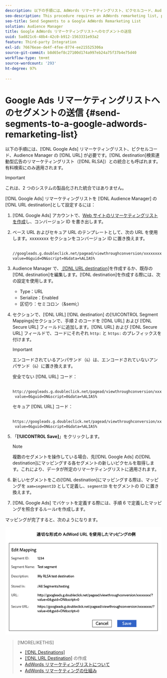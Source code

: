 ```yaml
---
description: 以下の手順には、AdWords リマーケティングリスト、ピクセルコード、Audience Manager の URL 宛先が必要です。検索広告向けリマーケティングリスト（RLSA）統合とも呼ばれます。有料検索にのみ適用されます。
seo-description: This procedure requires an AdWords remarketing list, pixel code, and an Audience Manager URL destination. It is also known as a remarketing list for search ads (RLSA) integration. Applies to paid search only.
seo-title: Send Segments to a Google AdWords Remarketing List
solution: Audience Manager
title: Google AdWords リマーケティングリストへのセグメントの送信
uuid: 5ad821c6-48b4-42c0-b912-1563331e93a2
feature: Third-party Integration
exl-id: 76676eae-de4f-4fee-8774-ee215525306a
source-git-commit: b8d65ef8c27100d174a997eb24a75f37b4e75d40
workflow-type: tm+mt
source-wordcount: '293'
ht-degree: 97%

---
```


# Google Ads リマーケティングリストへのセグメントの送信 {#send-segments-to-a-google-adwords-remarketing-list}

以下の手順には、[!DNL Google Ads] リマーケティングリスト、ピクセルコード、Audience Manager の [!DNL URL] が必要です。[!DNL destination]検索連動型広告のリマーケティングリスト（[!DNL RLSA]）との統合とも呼ばれます。有料検索にのみ適用されます。

>[!IMPORTANT]
>これは、2 つのシステムの製品化された統合ではありません。

[!DNL Google Ads] リマーケティングリストを [!DNL Audience Manager] の [!DNL URL destination]として設定するには：

1. [!DNL Google Ads] アカウントで、[Web サイトのリマーケティングリストを作成](https://support.google.com/tagmanager/answer/6106960?hl=en)し、コンバージョン ID を書き出します。
1. ベース URL およびセキュア URL のテンプレートとして、次の URL を使用します。xxxxxxxx セクションをコンバージョン ID に置き換えます。

   ```
    //googleads.g.doubleclick.net/pagead/viewthroughconversion/xxxxxxxx/?value=0&guid=ON&script=0&data=%ALIAS%
   ```

1. Audience Manager で、[ [!DNL URL destination]](../../features/destinations/create-url-destination.md)を作成するか、既存の[!DNL destination]を編集します。[!DNL destination]を作成する際には、次の設定を使用します。
   * Type：URL
   * Serialize：Enabled
   * 区切り：セミコロン（&amp;semi;）

1. セクションで、[!DNL URL] [!DNL destination] の[!UICONTROL Segment Mappings]セクションで、手順 2 のコードを [!DNL URL] および [!DNL Secure URL] フィールドに追加します。[!DNL URL] および [!DNL Secure URL] フィールドで、コードにそれぞれ `http:` と `https:` のプレフィックスを付けます。

   >[!IMPORTANT]
   >
   >エンコードされているアンパサンド（`&`）は、エンコードされていないアンパサンド（`&`）に置き換えます。

   安全でない [!DNL URL] コード：

   ```
    http://googleads.g.doubleclick.net/pagead/viewthroughconversion/xxxxxxxx/?
    value=0&guid=ON&script=0&data=%ALIAS%
   ```

   セキュア [!DNL URL] コード：

   ```
    https://googleads.g.doubleclick.net/pagead/viewthroughconversion/xxxxxxxx/?
    value=0&guid=ON&script=0&data=%ALIAS%
   ```

1. 「**[!UICONTROL Save]**」をクリックします。

   >[!NOTE]
   >
   >複数のセグメントを操作している場合、先[!DNL Google Ads] の[!DNL destination]にマッピングする各セグメントの新しいピクセルを取得します。これにより、データが所定のリマーケティングリストに適用されます。

1. 新しいセグメントをこの[!DNL destination]にマッピングする際は、マッピングを `aam=segmentID` として定義し、`segmentID` をセグメントの ID に置き換えます。
1. [!DNL Google Ads] でバケットを定義する際には、手順 6 で定義したマッピングを照合するルールrを作成します。

マッピングが完了すると、次のようになります。

![](../assets/rlsa_mapping.png)

>[!MORELIKETHIS]
>
>* [[!DNL Destinations]](../../features/destinations/destinations.md)
>* [ [!DNL URL Destination]](../../features/destinations/create-url-destination.md) の作成
>* [AdWords リマーケティングリストについて](https://support.google.com/adwords/answer/2472738?hl=ja)
>* [AdWords リマーケティングの仕組み](https://support.google.com/adwords/answer/2454000)


